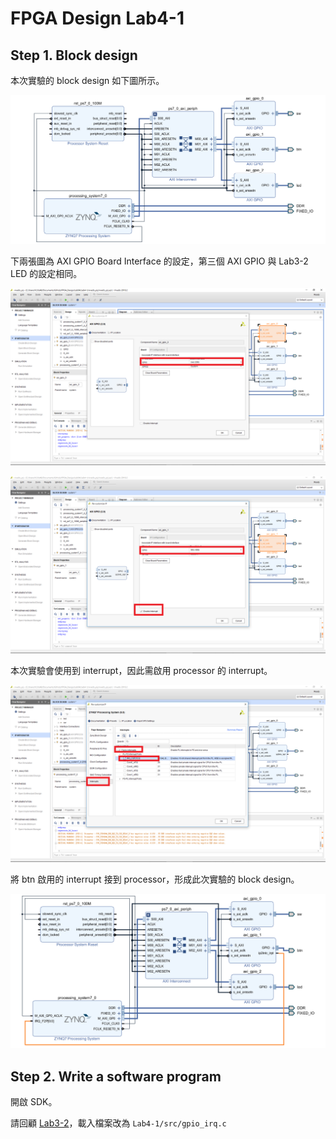 FPGA Design Lab4-1
=================

## Step 1. Block design

本次實驗的 block design 如下圖所示。

![system](images/system.png)

下兩張圖為 AXI GPIO Board Interface 的設定，第三個 AXI GPIO 與 Lab3-2 LED 的設定相同。

![sw](images/sw_config.png)

![btn](images/btn_irq.png)

本次實驗會使用到 interrupt，因此需啟用 processor 的 interrupt。

![interrupt](images/interrupt.png)

將 btn 啟用的 interrupt 接到 processor，形成此次實驗的 block design。

![system](images/irq_connect.png)


## Step 2. Write a software program

開啟 SDK。  

請回顧 [Lab3-2](https://github.com/ncku-vlsilab/FPGA_Design/tree/master/Lab03/Lab3-2#step-5-write-a-leds-control-program)，載入檔案改為 `Lab4-1/src/gpio_irq.c`

